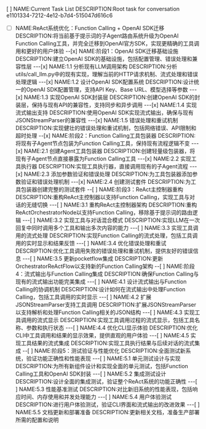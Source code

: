 [ ] NAME:Current Task List DESCRIPTION:Root task for conversation e1101334-7212-4e12-b7d4-515047d616c6
-[ ] NAME:ReAct系统优化：Function Calling + OpenAI SDK迁移 DESCRIPTION:将当前基于提示词的子Agent路由系统升级为OpenAI Function Calling工具，并完全迁移到OpenAI官方SDK，实现更精确的工具调用和更好的用户体验
--[x] NAME:阶段1：OpenAI SDK迁移基础设施 DESCRIPTION:建立OpenAI SDK的基础设施，包括配置管理、错误处理和兼容性层
---[x] NAME:1.1 分析现有LLM调用架构 DESCRIPTION:分析utils/call_llm.py中的现有实现，理解当前的HTTP请求机制、流式处理和错误处理逻辑
---[x] NAME:1.2 设计OpenAI SDK配置系统 DESCRIPTION:设计统一的OpenAI SDK配置管理，支持API Key、Base URL、模型选择等参数
---[x] NAME:1.3 实现OpenAI SDK封装层 DESCRIPTION:创建OpenAI SDK的封装层，保持与现有API的兼容性，支持同步和异步调用
---[x] NAME:1.4 实现流式输出支持 DESCRIPTION:使用OpenAI SDK实现流式输出，确保与现有JSONStreamParser的兼容性
---[x] NAME:1.5 错误处理和重试机制 DESCRIPTION:实现健壮的错误处理和重试机制，包括网络错误、API限制和超时处理
--[x] NAME:阶段2：Function Calling工具包装器 DESCRIPTION:将现有子Agent节点包装为Function Calling工具，保持现有流程逻辑不变
---[x] NAME:2.1 创建Agent工具包装器 DESCRIPTION:创建轻量级包装器，将现有子Agent节点直接暴露为Function Calling工具
---[x] NAME:2.2 实现工具执行器 DESCRIPTION:实现工具执行器，直接调用现有的子Agent流程
---[x] NAME:2.3 添加参数验证和错误处理 DESCRIPTION:为工具包装器添加参数验证和错误处理机制
---[x] NAME:2.4 创建测试套件 DESCRIPTION:为工具包装器创建完整的测试套件
--[ ] NAME:阶段3：ReAct主控制器重构 DESCRIPTION:重构ReAct主控制器以支持Function Calling，实现工具与对话的无缝切换
---[ ] NAME:3.1 重构ReAct主控制器架构 DESCRIPTION:重构ReActOrchestratorNode以支持Function Calling，移除基于提示词的路由逻辑
---[ ] NAME:3.2 实现工具与对话混合模式 DESCRIPTION:实现LLM在一次回复中同时调用多个工具和输出多次内容的能力
---[ ] NAME:3.3 实现工具调用的流式处理 DESCRIPTION:实现Function Calling的流式处理，包括工具调用的实时显示和结果反馈
---[ ] NAME:3.4 优化错误处理和重试 DESCRIPTION:优化工具调用失败的错误处理和重试机制，提供友好的错误信息
---[ ] NAME:3.5 更新pocketflow集成 DESCRIPTION:更新OrchestratorReActFlow以支持新的Function Calling架构
--[ ] NAME:阶段4：流式输出与Function Calling集成 DESCRIPTION:确保Function Calling与现有的流式输出功能完美集成
---[ ] NAME:4.1 设计流式输出与Function Calling的协调机制 DESCRIPTION:设计如何在流式输出中处理Function Calling，包括工具调用的实时显示
---[ ] NAME:4.2 扩展JSONStreamParser支持工具调用 DESCRIPTION:扩展JSONStreamParser以支持解析和处理Function Calling相关的JSON结构
---[ ] NAME:4.3 实现工具调用的流式显示 DESCRIPTION:实现工具调用过程的流式显示，包括工具名称、参数和执行状态
---[ ] NAME:4.4 优化CLI显示体验 DESCRIPTION:优化CLI中工具调用和结果的显示效果，提供直观的用户体验
---[ ] NAME:4.5 实现工具结果的流式集成 DESCRIPTION:实现工具执行结果与后续对话的流式集成
--[ ] NAME:阶段5：测试验证与性能优化 DESCRIPTION:全面测试新系统，验证功能正确性和性能表现
---[ ] NAME:5.1 单元测试设计与实现 DESCRIPTION:为所有新组件设计和实现全面的单元测试，包括Function Calling工具和OpenAI SDK封装
---[ ] NAME:5.2 集成测试设计 DESCRIPTION:设计全面的集成测试，验证整个ReAct系统的功能正确性
---[ ] NAME:5.3 性能基准测试 DESCRIPTION:对比新旧系统的性能表现，包括响应时间、内存使用和并发处理能力
---[ ] NAME:5.4 用户体验测试 DESCRIPTION:进行用户体验测试，验证CLI界面和流式输出的改进效果
---[ ] NAME:5.5 文档更新和部署准备 DESCRIPTION:更新相关文档，准备生产部署所需的配置和说明